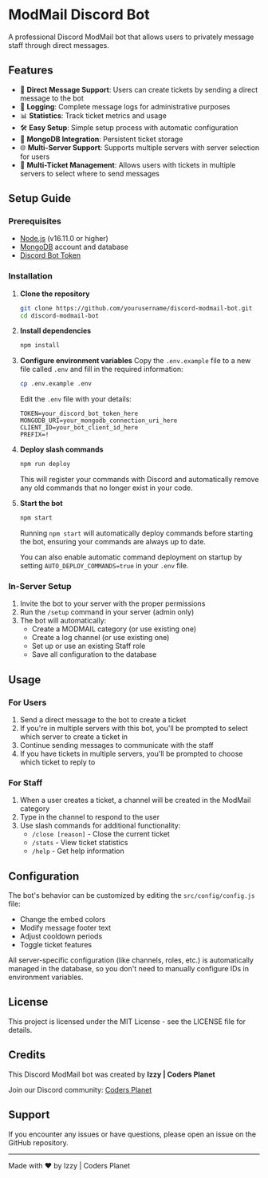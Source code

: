 # ModMail Discord Bot

A professional Discord ModMail bot that allows users to privately message staff through direct messages.

## Features

- 📨 **Direct Message Support**: Users can create tickets by sending a direct message to the bot
- 📝 **Logging**: Complete message logs for administrative purposes
- 📊 **Statistics**: Track ticket metrics and usage
- 🛠️ **Easy Setup**: Simple setup process with automatic configuration
- 🔄 **MongoDB Integration**: Persistent ticket storage
- 🌐 **Multi-Server Support**: Supports multiple servers with server selection for users
- 🎫 **Multi-Ticket Management**: Allows users with tickets in multiple servers to select where to send messages

## Setup Guide

### Prerequisites

- [Node.js](https://nodejs.org/) (v16.11.0 or higher)
- [MongoDB](https://www.mongodb.com/) account and database
- [Discord Bot Token](https://discord.com/developers/applications)

### Installation

1. **Clone the repository**
   ```bash
   git clone https://github.com/yourusername/discord-modmail-bot.git
   cd discord-modmail-bot
   ```

2. **Install dependencies**
   ```bash
   npm install
   ```

3. **Configure environment variables**
   Copy the `.env.example` file to a new file called `.env` and fill in the required information:
   ```bash
   cp .env.example .env
   ```
   
   Edit the `.env` file with your details:
   ```
   TOKEN=your_discord_bot_token_here
   MONGODB_URI=your_mongodb_connection_uri_here
   CLIENT_ID=your_bot_client_id_here
   PREFIX=!
   ```

4. **Deploy slash commands**
   ```bash
   npm run deploy
   ```
   This will register your commands with Discord and automatically remove any old commands that no longer exist in your code.

5. **Start the bot**
   ```bash
   npm start
   ```
   Running `npm start` will automatically deploy commands before starting the bot, ensuring your commands are always up to date.

   You can also enable automatic command deployment on startup by setting `AUTO_DEPLOY_COMMANDS=true` in your `.env` file.

### In-Server Setup

1. Invite the bot to your server with the proper permissions
2. Run the `/setup` command in your server (admin only)
3. The bot will automatically:
   - Create a MODMAIL category (or use existing one)
   - Create a log channel (or use existing one)
   - Set up or use an existing Staff role
   - Save all configuration to the database

## Usage

### For Users

1. Send a direct message to the bot to create a ticket
2. If you're in multiple servers with this bot, you'll be prompted to select which server to create a ticket in
3. Continue sending messages to communicate with the staff
4. If you have tickets in multiple servers, you'll be prompted to choose which ticket to reply to

### For Staff

1. When a user creates a ticket, a channel will be created in the ModMail category
2. Type in the channel to respond to the user
3. Use slash commands for additional functionality:
   - `/close [reason]` - Close the current ticket
   - `/stats` - View ticket statistics
   - `/help` - Get help information

## Configuration

The bot's behavior can be customized by editing the `src/config/config.js` file:

- Change the embed colors
- Modify message footer text
- Adjust cooldown periods
- Toggle ticket features

All server-specific configuration (like channels, roles, etc.) is automatically managed in the database, so you don't need to manually configure IDs in environment variables.

## License

This project is licensed under the MIT License - see the LICENSE file for details.

## Credits

This Discord ModMail bot was created by **Izzy | Coders Planet**

Join our Discord community: [Coders Planet](https://discord.gg/codersplanet)

## Support

If you encounter any issues or have questions, please open an issue on the GitHub repository.

---

Made with ❤️ by Izzy | Coders Planet 